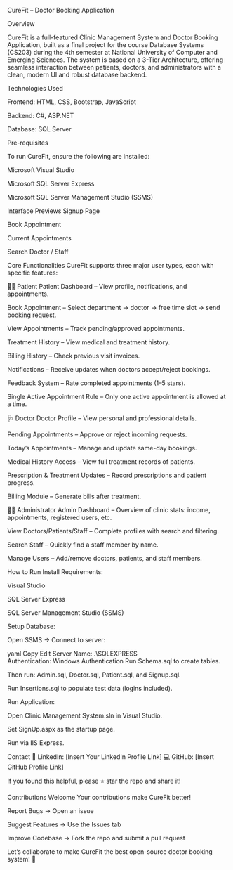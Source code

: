 CureFit – Doctor Booking Application

Overview

CureFit is a full-featured Clinic Management System and Doctor Booking Application, built as a final project for the course Database Systems (CS203) during the 4th semester at National University of Computer and Emerging Sciences.
The system is based on a 3-Tier Architecture, offering seamless interaction between patients, doctors, and administrators with a clean, modern UI and robust database backend.

Technologies Used

Frontend: HTML, CSS, Bootstrap, JavaScript

Backend: C#, ASP.NET

Database: SQL Server

Pre-requisites

To run CureFit, ensure the following are installed:

Microsoft Visual Studio

Microsoft SQL Server Express

Microsoft SQL Server Management Studio (SSMS)

Interface Previews
Signup Page

Book Appointment

Current Appointments

Search Doctor / Staff

Core Functionalities
CureFit supports three major user types, each with specific features:

👨‍⚕️ Patient
Patient Dashboard – View profile, notifications, and appointments.

Book Appointment – Select department → doctor → free time slot → send booking request.

View Appointments – Track pending/approved appointments.

Treatment History – View medical and treatment history.

Billing History – Check previous visit invoices.

Notifications – Receive updates when doctors accept/reject bookings.

Feedback System – Rate completed appointments (1–5 stars).

Single Active Appointment Rule – Only one active appointment is allowed at a time.

🩺 Doctor
Doctor Profile – View personal and professional details.

Pending Appointments – Approve or reject incoming requests.

Today’s Appointments – Manage and update same-day bookings.

Medical History Access – View full treatment records of patients.

Prescription & Treatment Updates – Record prescriptions and patient progress.

Billing Module – Generate bills after treatment.

🧑‍💼 Administrator
Admin Dashboard – Overview of clinic stats: income, appointments, registered users, etc.

View Doctors/Patients/Staff – Complete profiles with search and filtering.

Search Staff – Quickly find a staff member by name.

Manage Users – Add/remove doctors, patients, and staff members.

How to Run
Install Requirements:

Visual Studio

SQL Server Express

SQL Server Management Studio (SSMS)

Setup Database:

Open SSMS → Connect to server:

yaml
Copy
Edit
Server Name: .\SQLEXPRESS  
Authentication: Windows Authentication
Run Schema.sql to create tables.

Then run: Admin.sql, Doctor.sql, Patient.sql, and Signup.sql.

Run Insertions.sql to populate test data (logins included).

Run Application:

Open Clinic Management System.sln in Visual Studio.

Set SignUp.aspx as the startup page.

Run via IIS Express.

Contact
📩 LinkedIn: [Insert Your LinkedIn Profile Link]
💻 GitHub: [Insert GitHub Profile Link]

If you found this helpful, please ⭐ star the repo and share it!

Contributions Welcome
Your contributions make CureFit better!

Report Bugs → Open an issue

Suggest Features → Use the Issues tab

Improve Codebase → Fork the repo and submit a pull request

Let’s collaborate to make CureFit the best open-source doctor booking system! 🚀
